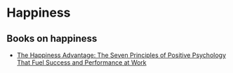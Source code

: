 # Happiness

## Books on happiness

- [The Happiness Advantage: The Seven Principles of Positive Psychology That Fuel Success and Performance at Work](https://www.goodreads.com/book/show/9484114-the-happiness-advantage)
